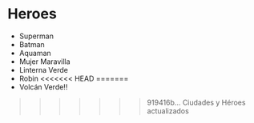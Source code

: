 # Heroes

* Superman
* Batman
* Aquaman
* Mujer Maravilla
* Linterna Verde
* Robin
<<<<<<< HEAD
=======
* Volcán Verde!!
>>>>>>> 919416b... Ciudades y Héroes actualizados
